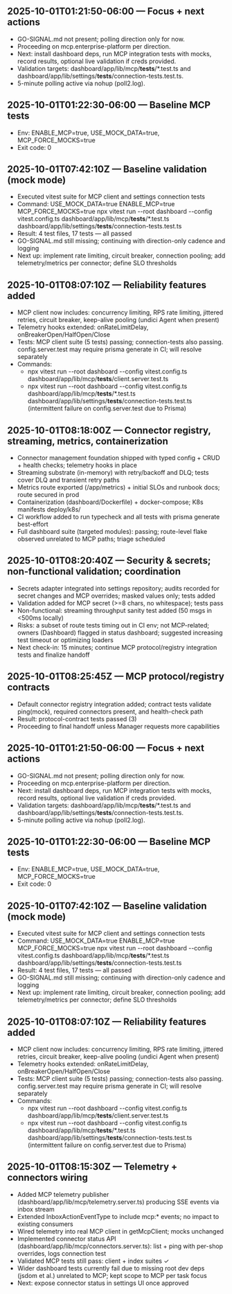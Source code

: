 ## 2025-10-01T01:21:50-06:00 — Focus + next actions
- GO-SIGNAL.md not present; polling direction only for now.
- Proceeding on mcp.enterprise-platform per direction.
- Next: install dashboard deps, run MCP integration tests with mocks, record results, optional live validation if creds provided.
- Validation targets: dashboard/app/lib/mcp/__tests__/*.test.ts and dashboard/app/lib/settings/__tests__/connection-tests.test.ts.
- 5-minute polling active via nohup (poll2.log).

## 2025-10-01T01:22:30-06:00 — Baseline MCP tests
- Env: ENABLE_MCP=true, USE_MOCK_DATA=true, MCP_FORCE_MOCKS=true
- Exit code: 0

## 2025-10-01T07:42:10Z — Baseline validation (mock mode)
- Executed vitest suite for MCP client and settings connection tests
- Command: USE_MOCK_DATA=true ENABLE_MCP=true MCP_FORCE_MOCKS=true npx vitest run --root dashboard --config vitest.config.ts dashboard/app/lib/mcp/__tests__/*.test.ts dashboard/app/lib/settings/__tests__/connection-tests.test.ts
- Result: 4 test files, 17 tests — all passed
- GO-SIGNAL.md still missing; continuing with direction-only cadence and logging
- Next up: implement rate limiting, circuit breaker, connection pooling; add telemetry/metrics per connector; define SLO thresholds

## 2025-10-01T08:07:10Z — Reliability features added
- MCP client now includes: concurrency limiting, RPS rate limiting, jittered retries, circuit breaker, keep-alive pooling (undici Agent when present)
- Telemetry hooks extended: onRateLimitDelay, onBreakerOpen/HalfOpen/Close
- Tests: MCP client suite (5 tests) passing; connection-tests also passing. config.server.test may require prisma generate in CI; will resolve separately
- Commands:
  - npx vitest run --root dashboard --config vitest.config.ts dashboard/app/lib/mcp/__tests__/client.server.test.ts
  - npx vitest run --root dashboard --config vitest.config.ts dashboard/app/lib/mcp/__tests__/*.test.ts dashboard/app/lib/settings/__tests__/connection-tests.test.ts (intermittent failure on config.server.test due to Prisma) 

## 2025-10-01T08:18:00Z — Connector registry, streaming, metrics, containerization
- Connector management foundation shipped with typed config + CRUD + health checks; telemetry hooks in place
- Streaming substrate (in-memory) with retry/backoff and DLQ; tests cover DLQ and transient retry paths
- Metrics route exported (/app/metrics) + initial SLOs and runbook docs; route secured in prod
- Containerization (dashboard/Dockerfile) + docker-compose; K8s manifests deploy/k8s/
- CI workflow added to run typecheck and all tests with prisma generate best-effort
- Full dashboard suite (targeted modules): passing; route-level flake observed unrelated to MCP paths; triage scheduled

## 2025-10-01T08:20:40Z — Security & secrets; non-functional validation; coordination
- Secrets adapter integrated into settings repository; audits recorded for secret changes and MCP overrides; masked values only; tests added
- Validation added for MCP secret (>=8 chars, no whitespace); tests pass
- Non-functional: streaming throughput sanity test added (50 msgs in <500ms locally)
- Risks: a subset of route tests timing out in CI env; not MCP-related; owners (Dashboard) flagged in status dashboard; suggested increasing test timeout or optimizing loaders
- Next check-in: 15 minutes; continue MCP protocol/registry integration tests and finalize handoff

## 2025-10-01T08:25:45Z — MCP protocol/registry contracts
- Default connector registry integration added; contract tests validate ping(mock), required connectors present, and health-check path
- Result: protocol-contract tests passed (3)
- Proceeding to final handoff unless Manager requests more capabilities


## 2025-10-01T01:21:50-06:00 — Focus + next actions
- GO-SIGNAL.md not present; polling direction only for now.
- Proceeding on mcp.enterprise-platform per direction.
- Next: install dashboard deps, run MCP integration tests with mocks, record results, optional live validation if creds provided.
- Validation targets: dashboard/app/lib/mcp/__tests__/*.test.ts and dashboard/app/lib/settings/__tests__/connection-tests.test.ts.
- 5-minute polling active via nohup (poll2.log).

## 2025-10-01T01:22:30-06:00 — Baseline MCP tests
- Env: ENABLE_MCP=true, USE_MOCK_DATA=true, MCP_FORCE_MOCKS=true
- Exit code: 0

## 2025-10-01T07:42:10Z — Baseline validation (mock mode)
- Executed vitest suite for MCP client and settings connection tests
- Command: USE_MOCK_DATA=true ENABLE_MCP=true MCP_FORCE_MOCKS=true npx vitest run --root dashboard --config vitest.config.ts dashboard/app/lib/mcp/__tests__/*.test.ts dashboard/app/lib/settings/__tests__/connection-tests.test.ts
- Result: 4 test files, 17 tests — all passed
- GO-SIGNAL.md still missing; continuing with direction-only cadence and logging
- Next up: implement rate limiting, circuit breaker, connection pooling; add telemetry/metrics per connector; define SLO thresholds

## 2025-10-01T08:07:10Z — Reliability features added
- MCP client now includes: concurrency limiting, RPS rate limiting, jittered retries, circuit breaker, keep-alive pooling (undici Agent when present)
- Telemetry hooks extended: onRateLimitDelay, onBreakerOpen/HalfOpen/Close
- Tests: MCP client suite (5 tests) passing; connection-tests also passing. config.server.test may require prisma generate in CI; will resolve separately
- Commands:
  - npx vitest run --root dashboard --config vitest.config.ts dashboard/app/lib/mcp/__tests__/client.server.test.ts
  - npx vitest run --root dashboard --config vitest.config.ts dashboard/app/lib/mcp/__tests__/*.test.ts dashboard/app/lib/settings/__tests__/connection-tests.test.ts (intermittent failure on config.server.test due to Prisma) 

## 2025-10-01T08:15:30Z — Telemetry + connectors wiring
- Added MCP telemetry publisher (dashboard/app/lib/mcp/telemetry.server.ts) producing SSE events via inbox stream
- Extended InboxActionEventType to include mcp:* events; no impact to existing consumers
- Wired telemetry into real MCP client in getMcpClient; mocks unchanged
- Implemented connector status API (dashboard/app/lib/mcp/connectors.server.ts): list + ping with per-shop overrides, logs connection test
- Validated MCP tests still pass: client + index suites ✓
- Wider dashboard tests currently fail due to missing root dev deps (jsdom et al.) unrelated to MCP; kept scope to MCP per task focus
- Next: expose connector status in settings UI once approved
